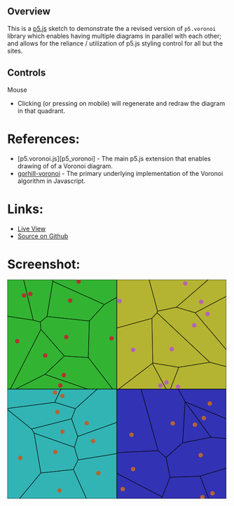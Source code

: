 
## Overview

This is a [p5.js][p5js-home] sketch to demonstrate the a revised version of `p5.voronoi` library which enables having multiple diagrams in parallel with each other; and allows for the reliance / utilization of p5.js styling control for all but the sites.

## Controls

Mouse
* Clicking (or pressing on mobile) will regenerate and redraw the diagram in that quadrant.

# References:
* [p5.voronoi.js][p5_voronoi] - The main p5.js extension that enables drawing of of a Voronoi diagram.
* [gorhill-voronoi][gorhill-voronoi] - The primary underlying implementation of the Voronoi algorithm in Javascript.


# Links: 

* [Live View][live-view]
* [Source on Github][source-code]

# Screenshot:

![screenshot][screenshot-01]

[p5js-home]: https://p5js.org/
[source-code]: https://github.com/brianhonohan/sketchbook/tree/master/p5js/common/examples/voronoi-2/
[live-view]: https://brianhonohan.com/sketchbook/p5js/common/examples/voronoi-2/
[screenshot-01]: ./screenshot-01.png
[p5.voronoi.js]: https://github.com/Dozed12/p5.voronoi
[gorhill-voronoi]: https://github.com/gorhill/Javascript-Voronoi